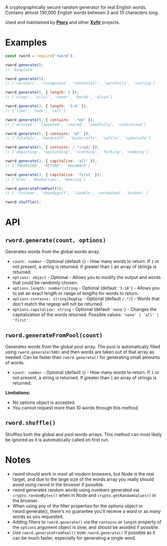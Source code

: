 A cryptographically secure random generator for real English words. Contains almost 130,000 English words between 3 and 10 characters long.

Used and maintained by [**Ptorx**](https://ptorx.com/) and other [**Xyfir**](https://www.xyfir.com) projects.

# Examples

```js
const rword = require('rword');

rword.generate();
// 'bioplasm'

rword.generate(5);
// ['verniers', 'recognizes', 'shockstall', 'aerofoils', 'sooling']

rword.generate(5, { length: 5 });
// ['crags', 'allyl', 'vower', 'berob', 'divan']

rword.generate(3, { length: '3-4' });
// ['limo', 'fado', 'calf']

rword.generate(5, { contains: '.*ed' });
// ['outvied', 'lappeted', 'roared', 'needfully', 'catechized']

rword.generate(5, { contains: 'af' });
// ['falafels', 'handstaff', 'bushcrafts', 'cafila', 'cybercafe']

rword.generate(5, { contains: /.*ing$/ });
// ['depicting', 'upstanding', 'scending', 'forking', 'numbing']

rword.generate(3, { capitalize: 'all' });
// ['THEORIZED', 'RETIRE', 'HOLDBACK']

rword.generate(3, { capitalize: 'first' });
// ['Grew', 'Waxberries', 'Neesing']

rword.generateFromPool(5);
// [ 'intimae', 'shandygaff', 'likable', 'unrebated', 'broken' ]

rword.shuffle();
```

# API

## `rword.generate(count, options)`

Generates words from the global words array.

- `count: number` - Optional (default `1`) - How many words to return. If `1` or not present, a string is returned. If greater than `1` an array of strings is returned.
- `options: object` - Optional - Allows you to modify the output and words that could be randomly chosen.
- `options.length: number|string` - Optional (default `'3-10'`) - Allows you to set an exact length or range of lengths for words to return.
- `options.contains: string|RegExp` - Optional (default `/.*/`) - Words that don't match the regexp will not be returned.
- `options.capitalize: string` - Optional (default `'none'`) - Changes the capitalization of the words returned. Possible values: `'none' | 'all' | 'first'`.

## `rword.generateFromPool(count)`

Generates words from the global pool array. The pool is automatically filled using `rword.generate(500)` and then words are taken out of that array as needed. Can be faster than `rword.generate()` for generating small amounts of words.

- `count: number` - Optional (default `1`) - How many words to return. If `1` or not present, a string is returned. If greater than `1` an array of strings is returned.

**Limitations:**

- No options object is accepted.
- You cannot request more than 10 words through this method.

## `rword.shuffle()`

Shuffles both the global and pool words arrays. This method can most likely be ignored as it is automatically called on first run.

# Notes

- rword should work in most all modern browsers, but Node is the real target, and due to the large size of the words array you really should avoid using rword in the browser if possible.
- rword generates random words using numbers generated via `crypto.randomBytes()` when in Node and `crypto.getRandomValues()` in the browser.
- When using any of the filter properties for the options object in rword.generate(), there's no guarantee you'll receive a word or as many words as you requested.
- Adding filters to `rword.generate()` via the `contains` or `length` property of the `options` argument object is slow, and should be avoided if possible.
- Use `rword.generateFromPool()` over `rword.generate()` if possible as it can be much faster, especially for generating a single word.
